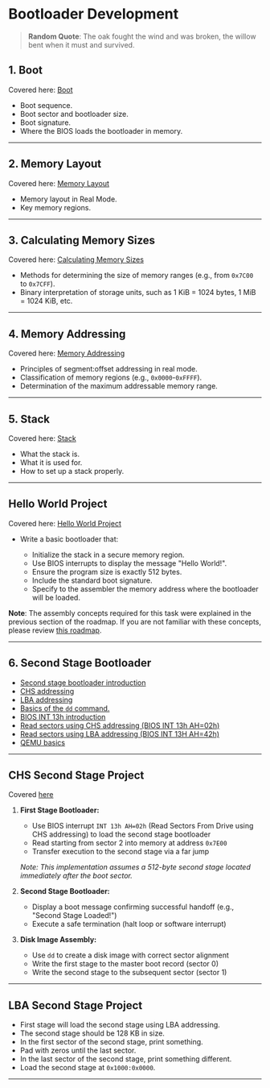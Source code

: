 # Bootloader Development

> **Random Quote**: The oak fought the wind and was broken, the willow bent when it must and survived.

## 1. Boot

Covered here: [Boot](../notes/03_bootloader_development/01_boot.md)

+ Boot sequence.
+ Boot sector and bootloader size.
+ Boot signature.
+ Where the BIOS loads the bootloader in memory.

---

## 2. Memory Layout

Covered here: [Memory Layout](../notes/03_bootloader_development/02_memory_layout.md)

+ Memory layout in Real Mode.
+ Key memory regions.

---

## 3. Calculating Memory Sizes

Covered here: [Calculating Memory Sizes](../notes/03_bootloader_development/03_memory_size_calculation.md)

+ Methods for determining the size of memory ranges (e.g., from `0x7C00` to `0x7CFF`).  
+ Binary interpretation of storage units, such as 1 KiB = 1024 bytes, 1 MiB = 1024 KiB, etc.  

---

## 4. Memory Addressing

Covered here: [Memory Addressing](../notes/03_bootloader_development/04_memory_addressing.md)

+ Principles of segment:offset addressing in real mode.  
+ Classification of memory regions (e.g., `0x0000`-`0xFFFF`).  
+ Determination of the maximum addressable memory range.  

---

## 5. Stack

Covered here: [Stack](../notes/03_bootloader_development/05_stack.md)

+ What the stack is.
+ What it is used for.
+ How to set up a stack properly.

---

## Hello World Project

Covered here: [Hello World Project](../projects/bootloader/01_hello_world/README.md)

+ Write a basic bootloader that:

    - Initialize the stack in a secure memory region.  
    - Use BIOS interrupts to display the message "Hello World!".  
    - Ensure the program size is exactly 512 bytes.  
    - Include the standard boot signature.  
    - Specify to the assembler the memory address where the bootloader will be loaded.  

**Note**: The assembly concepts required for this task were explained in the previous section of the roadmap. If you are not familiar with these concepts, please review [this roadmap](./02_assembly.md).

---

## 6. Second Stage Bootloader

+ [Second stage bootloader introduction](../notes/03_bootloader_development/06_second_stage_bootloader/README.md)
+ [CHS addressing](../notes/03_bootloader_development/06_second_stage_bootloader/chs.md)
+ [LBA addressing](../notes/03_bootloader_development/06_second_stage_bootloader/lba.md)
+ [Basics of the `dd` command.](../notes/command_line_tools/dd/README.md)
+ [BIOS INT 13h introduction](https://github.com/TheOSDevLab/Bare-Metal-Assembly/tree/main/notes/05_bios_interrupts/int13h)
+ [Read sectors using CHS addressing (BIOS INT 13h AH=02h)](https://github.com/TheOSDevLab/Bare-Metal-Assembly/blob/main/notes/05_bios_interrupts/int13h/02h.md)
+ [Read sectors using LBA addressing (BIOS INT 13H AH=42h)](https://github.com/TheOSDevLab/Bare-Metal-Assembly/blob/main/notes/05_bios_interrupts/int13h/42h.md)
+ [QEMU basics](../notes/command_line_tools/qemu/introduction.md)

---

## CHS Second Stage Project

Covered [here](../projects/bootloader/02_chs_second_stage/README.md)

1. **First Stage Bootloader:**

   - Use BIOS interrupt `INT 13h AH=02h` (Read Sectors From Drive using CHS addressing) to load the second stage bootloader
   - Read starting from sector 2 into memory at address `0x7E00`
   - Transfer execution to the second stage via a far jump

   *Note: This implementation assumes a 512-byte second stage located immediately after the boot sector.*

2. **Second Stage Bootloader:**

   - Display a boot message confirming successful handoff (e.g., "Second Stage Loaded!")
   - Execute a safe termination (halt loop or software interrupt)

3. **Disk Image Assembly:**

   - Use `dd` to create a disk image with correct sector alignment
   - Write the first stage to the master boot record (sector 0)
   - Write the second stage to the subsequent sector (sector 1)

---

## LBA Second Stage Project

+ First stage will load the second stage using LBA addressing.
+ The second stage should be 128 KB in size.
+ In the first sector of the second stage, print something.
+ Pad with zeros until the last sector.
+ In the last sector of the second stage, print something different.
+ Load the second stage at `0x1000:0x0000`.

---
